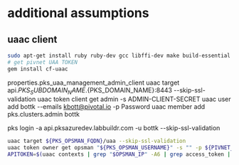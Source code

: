 # additional assumptions

## uaac client

```bash
sudo apt-get install ruby ruby-dev gcc libffi-dev make build-essential -y
# get pivnet UAA TOKEN
gem install cf-uaac
```



properties.pks_uaa_management_admin_client
uaac target api.${PKS_SUBDOMAIN_NAME}.${PKS_DOMAIN_NAME}:8443 --skip-ssl-validation
uaac token client get admin -s ADMIN-CLIENT-SECRET
uaac user add bottk --emails kbott@pivotal.io -p Password
uaac member add pks.clusters.admin bottk

pks login -a api.pksazuredev.labbuildr.com -u bottk --skip-ssl-validation

```bash
uaac target ${PKS_OPSMAN_FQDN}/uaa --skip-ssl-validation
uaac token owner get opsman "${PKS_OPSMAN_USERNAME}" -s "" -p ${PIVNET_UAA_TOKEN}
APITOKEN=$(uaac contexts | grep "$OPSMAN_IP" -A6 | grep access_token | cut -d ':' -f  2 | cut -d ' ' -f 2)
```